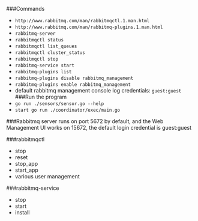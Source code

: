 ###Commands
- `http://www.rabbitmq.com/man/rabbitmqctl.1.man.html`
- `http://www.rabbitmq.com/man/rabbitmq-plugins.1.man.html`
- `rabbitmq-server`
- `rabbitmqctl status`
- `rabbitmqctl list_queues`
- `rabbitmqctl cluster_status`
- `rabbitmqctl stop`
- `rabbitmq-service start`
- `rabbitmq-plugins list`
- `rabbitmq-plugins disable rabbitmq_management`
- `rabbitmq-plugins enable rabbitmq_management`
- default rabbitmq management console log credentials: `guest:guest`
###Run the program
- `go run ./sensors/sensor.go --help`
- `start go run ./coordinator/exec/main.go`

###Rabbitmq server runs on port 5672 by default, and the Web Management UI works on 15672, the default login credential is guest:guest

###rabbitmqctl
- stop
- reset
- stop_app
- start_app
- various user management

###rabbitmq-service
- stop
- start
- install
